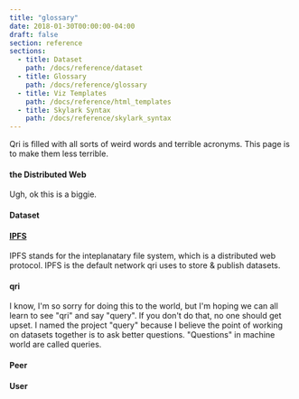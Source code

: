 ```yaml
---
title: "glossary"
date: 2018-01-30T00:00:00-04:00
draft: false
section: reference
sections:
  - title: Dataset
    path: /docs/reference/dataset
  - title: Glossary
    path: /docs/reference/glossary
  - title: Viz Templates
    path: /docs/reference/html_templates
  - title: Skylark Syntax
    path: /docs/reference/skylark_syntax
---
```


Qri is filled with all sorts of weird words and terrible acronyms. This page is to make them less terrible.

#### the Distributed Web
Ugh, ok this is a biggie. 

#### Dataset

#### [IPFS](https://ipfs.io)
IPFS stands for the inteplanatary file system, which is a distributed web protocol. IPFS is the default network qri uses to store & publish datasets.

#### qri
I know, I'm so sorry for doing this to the world, but I'm hoping we can all learn to see "qri" and say "query". If you don't do that, no one should get upset. I named the project "query" because I believe the point of working on datasets together is to ask better questions. "Questions" in machine world are called queries.

#### Peer

#### User